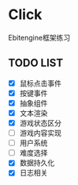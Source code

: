 # Click

Ebitengine框架练习

## TODO LIST

- [x] 鼠标点击事件
- [x] 按键事件
- [x] 抽象组件
- [x] 文本渲染
- [x] 游戏状态区分
- [ ] 游戏内容实现
- [ ] 用户系统
- [ ] 难度选择
- [x] 数据持久化
- [x] 日志相关
